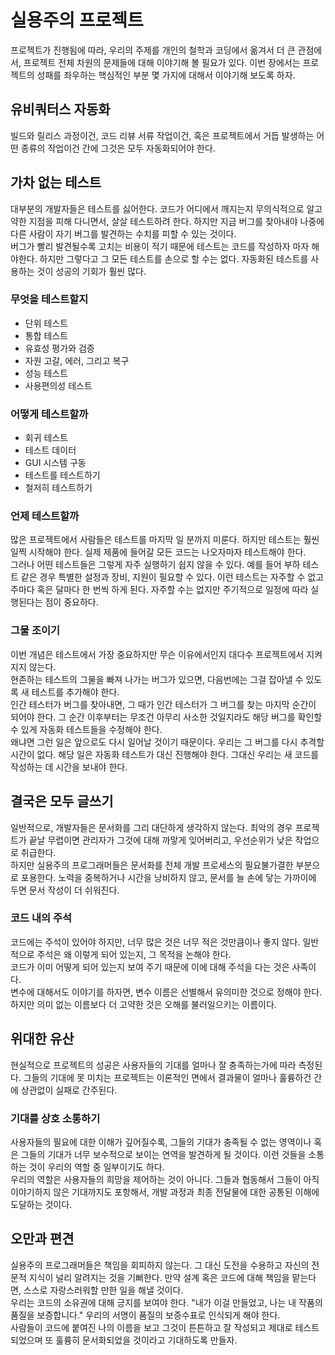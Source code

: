 # 실용주의 프로젝트
프로젝트가 진행됨에 따라, 우리의 주제를 개인의 철학과 코딩에서 옮겨서 더 큰 관점에서, 프로젝트 전체 차원의 문제들에 대해 이야기해 볼 필요가 있다. 이번 장에서는 프로젝트의 성패를 좌우하는 핵심적인 부분 몇 가지에 대해서 이야기해 보도록 하자.  

## 유비쿼터스 자동화
빌드와 릴리스 과정이건, 코드 리뷰 서류 작업이건, 혹은 프로젝트에서 거듭 발생하는 어떤 종류의 작업이건 간에 그것은 모두 자동화되어야 한다.  

## 가차 없는 테스트
대부분의 개발자들은 테스트를 싫어한다. 코드가 어디에서 깨지는지 무의식적으로 알고 약한 지점을 피해 다니면서, 살살 테스트하려 한다. 하지만 지금 버그를 찾아내야 나중에 다른 사람이 자기 버그를 발견하는 수치를 피할 수 있는 것이다.  
버그가 빨리 발견될수록 고치는 비용이 적기 때문에 테스트는 코드를 작성하자 마자 해야한다. 하지만 그렇다고 그 모든 테스트를 손으로 할 수는 없다. 자동화된 테스트를 사용하는 것이 성공의 기회가 훨씬 많다.  
### 무엇을 테스트할지
- 단위 테스트  
- 통합 테스트  
- 유효성 평가와 검증  
- 자원 고갈, 에러, 그리고 복구  
- 성능 테스트  
- 사용편의성 테스트  
### 어떻게 테스트할까
- 회귀 테스트  
- 테스트 데이터  
- GUI 시스템 구동  
- 테스트를 테스트하기  
- 철저히 테스트하기  
### 언제 테스트할까
많은 프로젝트에서 사람들은 테스트를 마지막 일 분까지 미룬다. 하지만 테스트는 훨씬 일찍 시작해야 한다. 실제 제품에 들어갈 모든 코드는 나오자마자 테스트해야 한다.  
그러나 어떤 테스트들은 그렇게 자주 실행하기 쉽지 않을 수 있다. 예를 들어 부하 테스트 같은 경우 특별한 설정과 장비, 지원이 필요할 수 있다. 이런 테스트는 자주할 수 없고 주마다 혹은 달마다 한 번씩 하게 된다. 자주할 수는 없지만 주기적으로 일정에 따라 실행된다는 점이 중요하다.  
### 그물 조이기
이번 개념은 테스트에서 가장 중요하지만 무슨 이유에서인지 대다수 프로젝트에서 지켜지지 않는다.  
현존하는 테스트의 그물을 빠져 나가는 버그가 있으면, 다음번에는 그걸 잡아낼 수 있도록 새 테스트를 추가해야 한다.  
인간 테스터가 버그를 찾아내면, 그 때가 인간 테스터가 그 버그를 찾는 마지막 순간이 되어야 한다. 그 순간 이후부터는 무조건 아무리 사소한 것일지라도 해당 버그를 확인할 수 있게 자동화 테스트들을 수정해야 한다.  
왜냐면 그런 일은 앞으로도 다시 일어날 것이기 때문이다. 우리는 그 버그를 다시 추격할 시간이 없다. 해당 일은 자동화 테스트가 대신 진행해야 한다. 그대신 우리는 새 코드를 작성하는 데 시간을 보내야 한다.  

## 결국은 모두 글쓰기
일반적으로, 개발자들은 문서화를 그리 대단하게 생각하지 않는다. 최악의 경우 프로젝트가 끝날 무렵이면 관리자가 그것에 대해 까맣게 잊어버리고, 우선순위가 낮은 작업으로 취급한다.  
하지만 실용주의 프로그래머들은 문서화를 전체 개발 프로세스의 필요불가결한 부분으로 포용한다. 노력을 중복하거나 시간을 낭비하지 않고, 문서를 늘 손에 닿는 가까이에 두면 문서 작성이 더 쉬워진다.  
### 코드 내의 주석
코드에는 주석이 있어야 하지만, 너무 많은 것은 너무 적은 것만큼이나 좋지 않다. 일반적으로 주석은 왜 이렇게 되어 있는지, 그 목적을 논해야 한다.  
코드가 이미 어떻게 되어 있는지 보여 주기 때문에 이에 대해 주석을 다는 것은 사족이다.  
변수에 대해서도 이야기를 하자면, 변수 이름은 선별해서 유의미한 것으로 정해야 한다. 하지만 의미 없는 이름보다 더 고약한 것은 오해를 불러일으키는 이름이다.  

## 위대한 유산
현실적으로 프로젝트의 성공은 사용자들의 기대를 얼마나 잘 충족하는가에 따라 측정된다. 그들의 기대에 못 미치는 프로젝트는 이론적인 면에서 결과물이 얼마나 훌륭하건 간에 상관없이 실패로 간주된다.  
### 기대를 상호 소통하기
사용자들의 필요에 대한 이해가 깊어질수록, 그들의 기대가 충족될 수 없는 영역이나 혹은 그들의 기대가 너무 보수적으로 보이는 연역을 발견하게 될 것이다. 이런 것들을 소통하는 것이 우리의 역할 중 일부이기도 하다.  
우리의 역할은 사용자들의 희망을 제어하는 것이 아니다. 그들과 협동해서 그들이 아직 이야기하지 않은 기대까지도 포항해서, 개발 과정과 최종 전달물에 대한 공통된 이해에 도달하는 것이다.  

## 오만과 편견
실용주의 프로그래머들은 책임을 회피하지 않는다. 그 대신 도전을 수용하고 자신의 전문적 지식이 널리 알려지는 것을 기뻐한다. 만약 설계 혹은 코드에 대해 책임을 맡는다면, 스스로 자랑스러워할 만한 일을 해낼 것이다.  
우리는 코드의 소유권에 대해 긍지를 보여야 한다. "내가 이걸 만들었고, 나는 내 작품의 품질을 보증합니다." 우리의 서명이 품질의 보증수표로 인식되게 해야 한다.  
사람들이 코드에 붙여진 나의 이름을 보고 그것이 튼튼하고 잘 작성되고 제대로 테스트되었으며 또 훌륭히 문서화되었을 것이라고 기대하도록 만들자.   